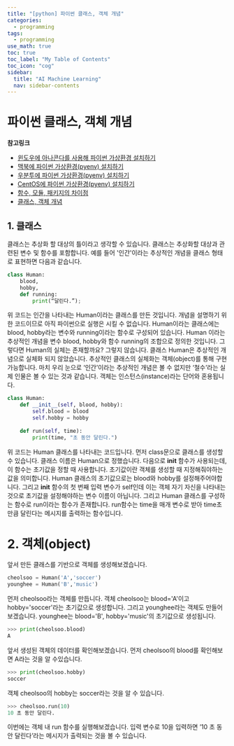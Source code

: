 ```yaml
---
title: "[python] 파이썬 클래스, 객체 개념" 
categories:
  - programming
tags:
  - programming
use_math: true
toc: true
toc_label: "My Table of Contents"
toc_icon: "cog"
sidebar:
  title: "AI Machine Learning"
  nav: sidebar-contents
---
```


# 파이썬 클래스, 객체 개념

**참고링크**

* [윈도우에 아나콘다를 사용해 파이썬 가상환경 설치하기](https://losskatsu.github.io/programming/py-conda/)
* [맥북에 파이썬 가상환경(pyenv) 설치하기](https://losskatsu.github.io/it-infra/pyenv-osx/)
* [우분투에 파이썬 가상환경(pyenv) 설치하기](https://losskatsu.github.io/programming/pyenv/)
* [CentOS에 파이썬 가상환경(pyenv) 설치하기](https://losskatsu.github.io/it-infra/pyenv-centos6/)
* [함수, 모듈, 패키지의 차이점](https://losskatsu.github.io/programming/function-module-package/)
* [클래스, 객체 개념](https://losskatsu.github.io/programming/class-object/)


## 1. 클래스

클래스는 추상화 할 대상의 틀이라고 생각할 수 있습니다. 
클래스는 추상화할 대상과 관련된 변수 및 함수를 포함합니다. 
예를 들어 '인간'이라는 추상적인 개념을 클래스 형태로 표현하면 다음과 같습니다.

```python
class Human:
    blood,
    hobby,
    def running:
        print(“달린다.”);
```

위 코드는 인간을 나타내는 Human이라는 클래스를 만든 것입니다. 
개념을 설명하기 위한 코드이므로 아직 파이썬으로 실행은 시킬 수 없습니다. 
Human이라는 클래스에는 blood, hobby라는 변수와 running이라는 함수로 구성되어 있습니다. 
Human 이라는 추상적인 개념을 변수 blood, hobby와 함수 running의 조합으로 정의한 것입니다. 
그렇다면 Human의 실체는 존재할까요? 그렇지 않습니다. 
클래스 Human은 추상적인 개념으로 실체화 되지 않았습니다. 
추상적인 클래스의 실체화는 객체(object)를 통해 구현가능합니다. 
마치 우리 눈으로 ‘인간’이라는 추상적인 개념은 볼 수 없지만 ‘철수’라는 실제 인물은 볼 수 있는 것과 같습니다. 
객체는 인스턴스(instance)라는 단어와 혼용됩니다. 


```python
class Human:	
    def __init__(self, blood, hobby): 
        self.blood = blood
        self.hobby = hobby
        
    def run(self, time): 
        print(time, "초 동안 달린다.") 
```

위 코드는 Human 클래스를 나타내는 코드입니다. 
먼저 class문으로 클래스를 생성할 수 있습니다. 
클래스 이름은 Human으로 정했습니다. 
다음으로 __init__ 함수가 사용되는데, 
이 함수는 초기값을 정할 때 사용합니다. 
초기값이란 객체를 생성할 때 지정해줘야하는 값을 의미합니다. 
Human 클래스의 초기값으로는 blood와 hobby를 설정해주어야합니다. 
그리고 __init__ 함수의 첫 번째 입력 변수가 self인데 이는 객체 자기 자신을 나타내는 것으로 초기값을 설정해야하는 변수 이름이 아닙니다. 
그리고 Human 클래스를 구성하는 함수로 run이라는 함수가 존재합니다. 
run함수는 time을 매개 변수로 받아 time초 만큼 달린다는 메시지를 출력하는 함수입니다. 


# 2. 객체(object)

앞서 만든 클래스를 기반으로 객체를 생성해보겠습니다. 

```python
cheolsoo = Human('A','soccer')
younghee = Human('B','music')
```
먼저 cheolsoo라는 객체를 만듭니다. 
객체 cheolsoo는 blood='A'이고 hobby='soccer'라는 초기값으로 생성합니다. 
그리고 younghee라는 객체도 만들어보겠습니다. younghee는 blood='B', hobby='music'의 초기값으로 생성됩니다.


```python
>>> print(cheolsoo.blood)
A
```
앞서 생성된 객체의 데이터를 확인해보겠습니다. 먼저 cheolsoo의 blood를 확인해보면 A라는 것을 알 수있습니다.  

```python
>>> print(cheolsoo.hobby)
soccer
```
객체 cheolsoo의 hobby는 soccer라는 것을 알 수 있습니다.  

```python
>>> cheolsoo.run(10)
10 초 동안 달린다.
```

이번에는 객체 내 run 함수를 실행해보겠습니다. 
입력 변수로 10을 입력하면 ’10 초 동안 달린다’라는 메시지가 출력되는 것을 볼 수 있습니다.
